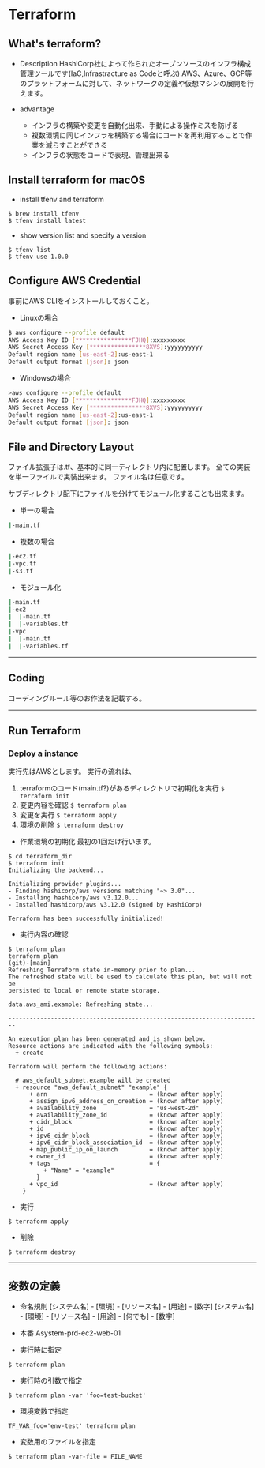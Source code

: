# Terraform
## What's terraform?
- Description
HashiCorp社によって作られたオープンソースのインフラ構成管理ツールです(IaC,Infrastracture as Codeと呼ぶ)
AWS、Azure、GCP等のプラットフォームに対して、ネットワークの定義や仮想マシンの展開を行えます。

- advantage
  - インフラの構築や変更を自動化出来、手動による操作ミスを防げる
  - 複数環境に同じインフラを構築する場合にコードを再利用することで作業を減らすことができる
  - インフラの状態をコードで表現、管理出来る

## Install terraform for macOS

- install tfenv and terraform

`$ brew install tfenv`  
`$ tfenv install latest`

- show version list and specify a version

`$ tfenv list`  
`$ tfenv use 1.0.0`

## Configure AWS Credential
事前にAWS CLIをインストールしておくこと。

- Linuxの場合

```bash
$ aws configure --profile default
AWS Access Key ID [****************FJHQ]:xxxxxxxxx
AWS Secret Access Key [****************8XVS]:yyyyyyyyyy
Default region name [us-east-2]:us-east-1
Default output format [json]: json
```

- Windowsの場合

```bash
>aws configure --profile default
AWS Access Key ID [****************FJHQ]:xxxxxxxxx
AWS Secret Access Key [****************8XVS]:yyyyyyyyyy
Default region name [us-east-2]:us-east-1
Default output format [json]: json
```

## File and Directory Layout
ファイル拡張子は.tf、基本的に同一ディレクトリ内に配置します。
全ての実装を単一ファイルで実装出来ます。
ファイル名は任意です。

サブディレクトリ配下にファイルを分けてモジュール化することも出来ます。

- 単一の場合

```bash
|-main.tf
```

- 複数の場合

```bash
|-ec2.tf
|-vpc.tf
|-s3.tf
```

- モジュール化

```bash
|-main.tf
|-ec2
|  |-main.tf
|  |-variables.tf
|-vpc
|  |-main.tf
|  |-variables.tf
```

---

## Coding
コーディングルール等のお作法を記載する。

---

## Run Terraform
### Deploy a instance

実行先はAWSとします。
実行の流れは、
1. terraformのコード(main.tf?)があるディレクトリで初期化を実行 `$ terraform init`
2. 変更内容を確認 `$ terraform plan`
3. 変更を実行 `$ terraform apply`
4. 環境の削除 `$ terraform destroy`

- 作業環境の初期化
最初の1回だけ行います。

```
$ cd terraform_dir
$ terraform init
Initializing the backend...

Initializing provider plugins...
- Finding hashicorp/aws versions matching "~> 3.0"...
- Installing hashicorp/aws v3.12.0...
- Installed hashicorp/aws v3.12.0 (signed by HashiCorp)

Terraform has been successfully initialized!
```

- 実行内容の確認
```
$ terraform plan
terraform plan                                                                                           (git)-[main]
Refreshing Terraform state in-memory prior to plan...
The refreshed state will be used to calculate this plan, but will not be
persisted to local or remote state storage.

data.aws_ami.example: Refreshing state...

------------------------------------------------------------------------

An execution plan has been generated and is shown below.
Resource actions are indicated with the following symbols:
  + create

Terraform will perform the following actions:

  # aws_default_subnet.example will be created
  + resource "aws_default_subnet" "example" {
      + arn                             = (known after apply)
      + assign_ipv6_address_on_creation = (known after apply)
      + availability_zone               = "us-west-2d"
      + availability_zone_id            = (known after apply)
      + cidr_block                      = (known after apply)
      + id                              = (known after apply)
      + ipv6_cidr_block                 = (known after apply)
      + ipv6_cidr_block_association_id  = (known after apply)
      + map_public_ip_on_launch         = (known after apply)
      + owner_id                        = (known after apply)
      + tags                            = {
          + "Name" = "example"
        }
      + vpc_id                          = (known after apply)
    }
```

- 実行
```
$ terraform apply
```

- 削除
```
$ terraform destroy
```

---

## 変数の定義

- 命名規則 
[システム名] - [環境] - [リソース名] - [用途] - [数字]
[システム名] - [環境] - [リソース名] - [用途] - [何でも] - [数字]

- 本番
Asystem-prd-ec2-web-01


- 実行時に指定
```
$ terraform plan
```

- 実行時の引数で指定
```
$ terraform plan -var 'foo=test-bucket'
```

- 環境変数で指定
```
TF_VAR_foo='env-test' terraform plan
```

- 変数用のファイルを指定
```
$ terraform plan -var-file = FILE_NAME
```
